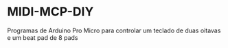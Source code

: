 # MIDI-MCP-DIY
Programas de Arduino Pro Micro para controlar um teclado de duas oitavas e um beat pad de 8 pads
